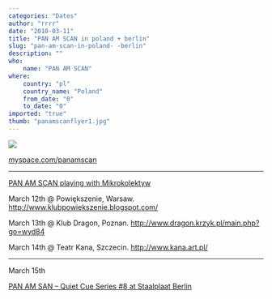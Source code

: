 ```yaml
---
categories: "Dates"
author: "rrrr"
date: "2010-03-11"
title: "PAN AM SCAN in poland + berlin"
slug: "pan-am-scan-in-poland- -berlin"
description: ""
who: 
    name: "PAN AM SCAN"
where: 
    country: "pl"
    country_name: "Poland"
    from_date: "0"
    to_date: "0"
imported: "true"
thumb: "panamscanflyer1.jpg"
---
```



![](panamscanflyer1.jpg)

[myspace.com/panamscan](http://www.myspace.com/panamscan)
___


[PAN AM SCAN playing with Mikrokolektyw ](http://www.facebook.com/event.php?eid=370414826498)

March 12th @ Powiększenie, Warsaw. http://www.klubpowiekszenie.blogspot.com/

March 13th @ Klub Dragon, Poznan. http://www.dragon.krzyk.pl/main.php?go=wyd84

March 14th @ Teatr Kana, Szczecin. http://www.kana.art.pl/


___

March 15th

[PAN AM SAN – Quiet Cue Series #8 at Staalplaat Berlin](http://www.facebook.com/event.php?eid=348016594719)
